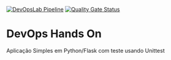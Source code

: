 [![DevOpsLab Pipeline](https://github.com/rpestana18/fiap-7aso-devopslab/actions/workflows/pipeline.yml/badge.svg)](https://github.com/rpestana18/fiap-7aso-devopslab/actions/workflows/pipeline.yml)
[![Quality Gate Status](https://sonarcloud.io/api/project_badges/measure?project=rpestana18_devopslab-7aso&metric=alert_status)](https://sonarcloud.io/summary/new_code?id=rpestana18_devopslab-7aso)

# DevOps Hands On
Aplicação Simples em Python/Flask com teste usando Unittest
